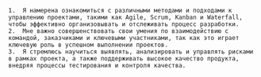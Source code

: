 	1.	Я намерена ознакомиться с различными методами и подходами к управлению проектами, такими как Agile, Scrum, Kanban и Waterfall, чтобы эффективно организовывать и отслеживать процесс разработки.
	2.	Мне важно совершенствовать свои умения по взаимодействию с командой, заказчиками и ключевыми участниками, так как это играет ключевую роль в успешном выполнении проектов.
	3.	Я стремлюсь научиться выявлять, анализировать и управлять рисками в рамках проекта, а также поддерживать высокое качество продукта, внедряя процессы тестирования и контроля качества.
